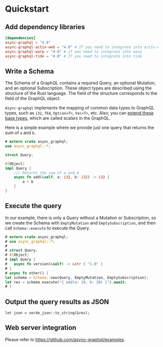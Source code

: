 # Quickstart

## Add dependency libraries

```toml
[dependencies]
async-graphql = "4.0"
async-graphql-actix-web = "4.0" # If you need to integrate into actix-web
async-graphql-warp = "4.0" # If you need to integrate into warp
async-graphql-tide = "4.0" # If you need to integrate into tide
```

## Write a Schema

The Schema of a GraphQL contains a required Query, an optional Mutation, and an optional Subscription. These object types are described using the structure of the Rust language. The field of the structure corresponds to the field of the GraphQL object.

`Async-graphql` implements the mapping of common data types to GraphQL types, such as `i32`, `f64`, `Option<T>`, `Vec<T>`, etc. Also, you can [extend these base types](custom_scalars.md), which are called scalars in the GraphQL.

Here is a simple example where we provide just one query that returns the sum of `a` and `b`.

```rust
# extern crate async_graphql;
use async_graphql::*;

struct Query;

#[Object]
impl Query {
    /// Returns the sum of a and b
    async fn add(&self, a: i32, b: i32) -> i32 {
        a + b
    }
}
```

## Execute the query

In our example, there is only a Query without a Mutation or Subscription, so we create the Schema with `EmptyMutation` and `EmptySubscription`, and then call `Schema::execute` to execute the Query.

```rust
# extern crate async_graphql;
# use async_graphql::*;
#
# struct Query;
# #[Object]
# impl Query {
#   async fn version(&self) -> &str { "1.0" }    
# }
# async fn other() {
let schema = Schema::new(Query, EmptyMutation, EmptySubscription);
let res = schema.execute("{ add(a: 10, b: 20) }").await;
# }
```

## Output the query results as JSON

```rust,ignore
let json = serde_json::to_string(&res);
```

## Web server integration

Please refer to <https://github.com/async-graphql/examples>.
